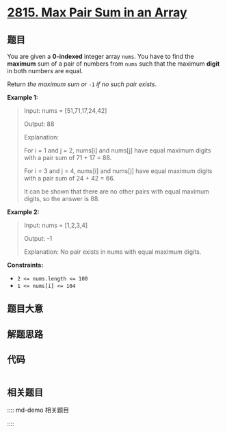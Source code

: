 # [2815. Max Pair Sum in an Array](https://leetcode.com/problems/max-pair-sum-in-an-array/)

## 题目

You are given a **0-indexed** integer array `nums`. You have to find the
**maximum** sum of a pair of numbers from `nums` such that the maximum
**digit** in both numbers are equal.

Return _the maximum sum or_ `-1` _if no such pair exists_.



**Example 1:**

> Input: nums = [51,71,17,24,42]
> 
> Output: 88
> 
> Explanation: 
> 
> For i = 1 and j = 2, nums[i] and nums[j] have equal maximum digits with a pair sum of 71 + 17 = 88. 
> 
> For i = 3 and j = 4, nums[i] and nums[j] have equal maximum digits with a pair sum of 24 + 42 = 66.
> 
> It can be shown that there are no other pairs with equal maximum digits, so the answer is 88.

**Example 2:**

> Input: nums = [1,2,3,4]
> 
> Output: -1
> 
> Explanation: No pair exists in nums with equal maximum digits.

**Constraints:**

  * `2 <= nums.length <= 100`
  * `1 <= nums[i] <= 104`


## 题目大意

## 解题思路

## 代码

```javascript

```

## 相关题目

:::: md-demo 相关题目

::::
